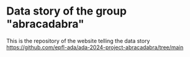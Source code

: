 # Data story of the group "abracadabra"

This is the repository of the website telling the data story https://github.com/epfl-ada/ada-2024-project-abracadabra/tree/main
